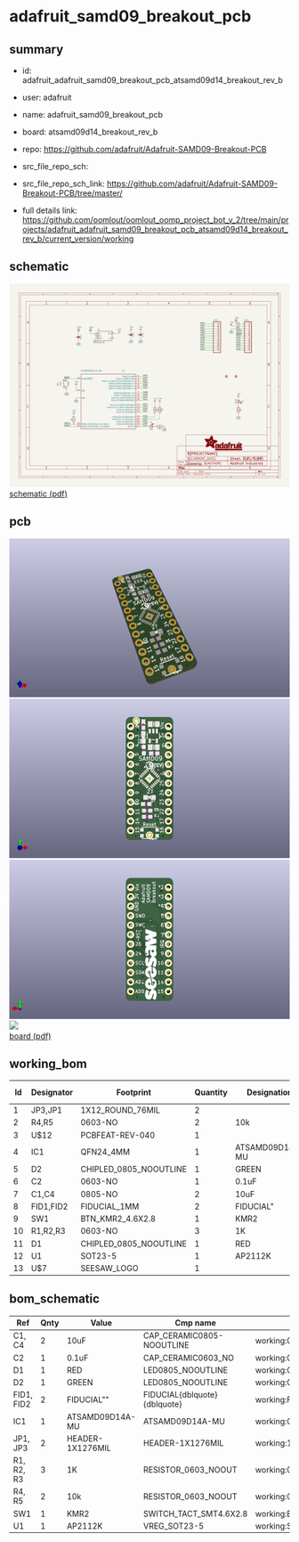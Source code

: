 # adafruit_samd09_breakout_pcb
 
## summary 
* id: adafruit_adafruit_samd09_breakout_pcb_atsamd09d14_breakout_rev_b
* user: adafruit
* name: adafruit_samd09_breakout_pcb
* board: atsamd09d14_breakout_rev_b
* repo: https://github.com/adafruit/Adafruit-SAMD09-Breakout-PCB



* src_file_repo_sch: 
* src_file_repo_sch_link: https://github.com/adafruit/Adafruit-SAMD09-Breakout-PCB/tree/master/
* full details link: https://github.com/oomlout/oomlout_oomp_project_bot_v_2/tree/main/projects/adafruit_adafruit_samd09_breakout_pcb_atsamd09d14_breakout_rev_b/current_version/working  

## schematic  
![](working_schematic_600.png)  
[schematic (pdf)](working_schematic.pdf)  

## pcb  
![](working_3d_600.png) 
![](working_3d_front_600.png)  
![](working_3d_back_600.png)  
![](working_600.png)  
[board (pdf)](working.pdf)  

## working_bom
| Id | Designator | Footprint | Quantity | Designation | Supplier and ref |  | None | 
| --- | --- | --- | --- | --- | --- | --- | --- | 
| 1 | JP3,JP1 | 1X12_ROUND_76MIL | 2 |  |  |  | [''] | 
| 2 | R4,R5 | 0603-NO | 2 | 10k |  |  | [''] | 
| 3 | U$12 | PCBFEAT-REV-040 | 1 |  |  |  | [''] | 
| 4 | IC1 | QFN24_4MM | 1 | ATSAMD09D14A-MU |  |  | [''] | 
| 5 | D2 | CHIPLED_0805_NOOUTLINE | 1 | GREEN |  |  | [''] | 
| 6 | C2 | 0603-NO | 1 | 0.1uF |  |  | [''] | 
| 7 | C1,C4 | 0805-NO | 2 | 10uF |  |  | [''] | 
| 8 | FID1,FID2 | FIDUCIAL_1MM | 2 | FIDUCIAL" |  |  | [''] | 
| 9 | SW1 | BTN_KMR2_4.6X2.8 | 1 | KMR2 |  |  | [''] | 
| 10 | R1,R2,R3 | 0603-NO | 3 | 1K |  |  | [''] | 
| 11 | D1 | CHIPLED_0805_NOOUTLINE | 1 | RED |  |  | [''] | 
| 12 | U1 | SOT23-5 | 1 | AP2112K |  |  | [''] | 
| 13 | U$7 | SEESAW_LOGO | 1 |  |  |  | [''] | 


## bom_schematic
| Ref | Qnty | Value | Cmp name | Footprint | Description | Vendor | DNP | 
| --- | --- | --- | --- | --- | --- | --- | --- | 
| C1, C4 | 2 | 10uF | CAP_CERAMIC0805-NOOUTLINE | working:0805-NO |  |  |  | 
| C2 | 1 | 0.1uF | CAP_CERAMIC0603_NO | working:0603-NO |  |  |  | 
| D1 | 1 | RED | LED0805_NOOUTLINE | working:CHIPLED_0805_NOOUTLINE |  |  |  | 
| D2 | 1 | GREEN | LED0805_NOOUTLINE | working:CHIPLED_0805_NOOUTLINE |  |  |  | 
| FID1, FID2 | 2 | FIDUCIAL"" | FIDUCIAL{dblquote}{dblquote} | working:FIDUCIAL_1MM |  |  |  | 
| IC1 | 1 | ATSAMD09D14A-MU | ATSAMD09D14A-MU | working:QFN24_4MM |  |  |  | 
| JP1, JP3 | 2 | HEADER-1X1276MIL | HEADER-1X1276MIL | working:1X12_ROUND_76MIL |  |  |  | 
| R1, R2, R3 | 3 | 1K | RESISTOR_0603_NOOUT | working:0603-NO |  |  |  | 
| R4, R5 | 2 | 10k | RESISTOR_0603_NOOUT | working:0603-NO |  |  |  | 
| SW1 | 1 | KMR2 | SWITCH_TACT_SMT4.6X2.8 | working:BTN_KMR2_4.6X2.8 |  |  |  | 
| U1 | 1 | AP2112K | VREG_SOT23-5 | working:SOT23-5 |  |  |  | 



